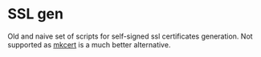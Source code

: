 # SSL gen

Old and naive set of scripts for self-signed ssl certificates generation. Not supported as [mkcert](https://github.com/FiloSottile/mkcert) is a much better alternative.
